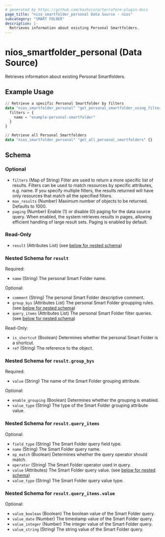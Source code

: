 ```yaml
---
# generated by https://github.com/hashicorp/terraform-plugin-docs
page_title: "nios_smartfolder_personal Data Source - nios"
subcategory: "SMART FOLDER"
description: |-
  Retrieves information about existing Personal Smartfolders.
---
```


# nios_smartfolder_personal (Data Source)

Retrieves information about existing Personal Smartfolders.

## Example Usage

```terraform
// Retrieve a specific Personal Smartfolder by filters
data "nios_smartfolder_personal" "get_personal_smartfolder_using_filters" {
  filters = {
    name = "example-personal-smartfolder"
  }
}

// Retrieve all Personal Smartfolders
data "nios_smartfolder_personal" "get_all_personal_smartfolders" {}
```

<!-- schema generated by tfplugindocs -->
## Schema

### Optional

- `filters` (Map of String) Filter are used to return a more specific list of results. Filters can be used to match resources by specific attributes, e.g. name. If you specify multiple filters, the results returned will have only resources that match all the specified filters.
- `max_results` (Number) Maximum number of objects to be returned. Defaults to 1000.
- `paging` (Number) Enable (1) or disable (0) paging for the data source query. When enabled, the system retrieves results in pages, allowing efficient handling of large result sets. Paging is enabled by default.

### Read-Only

- `result` (Attributes List) (see [below for nested schema](#nestedatt--result))

<a id="nestedatt--result"></a>
### Nested Schema for `result`

Required:

- `name` (String) The personal Smart Folder name.

Optional:

- `comment` (String) The personal Smart Folder descriptive comment.
- `group_bys` (Attributes List) The personal Smart Folder groupping rules. (see [below for nested schema](#nestedatt--result--group_bys))
- `query_items` (Attributes List) The personal Smart Folder filter queries. (see [below for nested schema](#nestedatt--result--query_items))

Read-Only:

- `is_shortcut` (Boolean) Determines whether the personal Smart Folder is a shortcut.
- `ref` (String) The reference to the object.

<a id="nestedatt--result--group_bys"></a>
### Nested Schema for `result.group_bys`

Required:

- `value` (String) The name of the Smart Folder grouping attribute.

Optional:

- `enable_grouping` (Boolean) Determines whether the grouping is enabled.
- `value_type` (String) The type of the Smart Folder grouping attribute value.


<a id="nestedatt--result--query_items"></a>
### Nested Schema for `result.query_items`

Optional:

- `field_type` (String) The Smart Folder query field type.
- `name` (String) The Smart Folder query name.
- `op_match` (Boolean) Determines whether the query operator should match.
- `operator` (String) The Smart Folder operator used in query.
- `value` (Attributes) The Smart Folder query value. (see [below for nested schema](#nestedatt--result--query_items--value))
- `value_type` (String) The Smart Folder query value type.

<a id="nestedatt--result--query_items--value"></a>
### Nested Schema for `result.query_items.value`

Optional:

- `value_boolean` (Boolean) The boolean value of the Smart Folder query.
- `value_date` (Number) The timestamp value of the Smart Folder query.
- `value_integer` (Number) The integer value of the Smart Folder query.
- `value_string` (String) The string value of the Smart Folder query.
